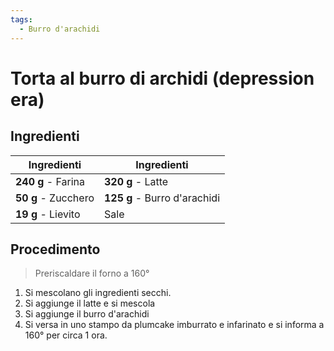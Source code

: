```yaml
---
tags:
  - Burro d'arachidi
---
```

# Torta al burro di archidi (depression era)

## Ingredienti

| Ingredienti                  | Ingredienti             |
| ---------------------------- | ----------------------- |
| **240 g** - Farina | **320 g** - Latte |
| **50 g** - Zucchero | **125 g** - Burro d'arachidi |
| **19 g** - Lievito | Sale |

## Procedimento

> Preriscaldare il forno a 160°

1. Si mescolano gli ingredienti secchi.
1. Si aggiunge il latte e si mescola
1. Si aggiunge il burro d'arachidi
1. Si versa in uno stampo da plumcake imburrato e infarinato e si informa a 160° per circa 1 ora.
